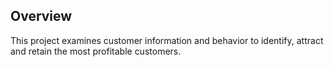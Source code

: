 ## Overview
This project examines customer information and behavior to identify, attract and retain the most profitable customers.